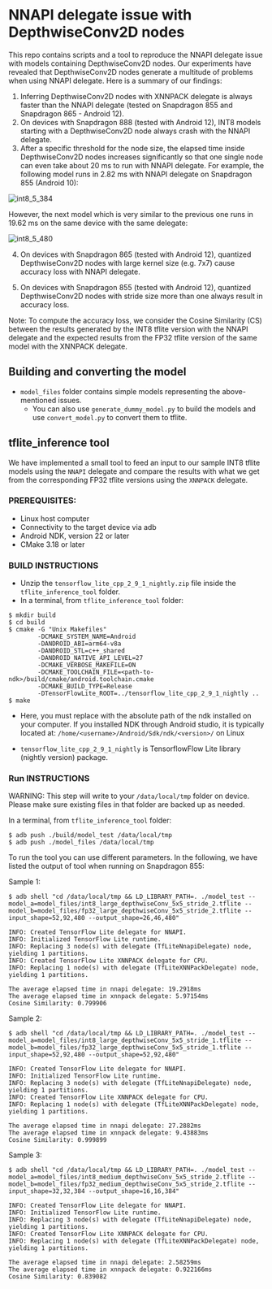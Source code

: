 # NNAPI delegate issue with DepthwiseConv2D nodes

This repo contains scripts and a tool to reproduce the NNAPI delegate issue with models containing DepthwiseConv2D nodes. Our experiments have revealed that DepthwiseConv2D nodes generate a multitude of problems when using NNAPI delegate. Here is a summary of our findings:

1. Inferring DepthwiseConv2D nodes with XNNPACK delegate is always faster than the NNAPI delegate (tested on Snapdragon 855 and Snapdragon 865 - Android 12).
2. On devices with Snapdragon 888 (tested with Android 12), INT8 models starting with a DepthwiseConv2D node always crash with the NNAPI delegate. 
3. After a specific threshold for the node size, the elapsed time inside DepthwiseConv2D nodes increases significantly so that one single node can even take about 20 ms to run with NNAPI delegate. For example, the following model runs in 2.82 ms with NNAPI delegate on Snapdragon 855 (Android 10):

![int8_5_384](https://user-images.githubusercontent.com/45400368/186978999-c0dd7a75-42c5-4d3a-a2f9-571a565772db.png)

However, the next model which is very similar to the previous one runs in 19.62 ms on the same device with the same delegate:

![int8_5_480](https://user-images.githubusercontent.com/45400368/186979435-70365554-f26f-4adf-b96e-2133dd01e640.png)

4. On devices with Snapdragon 865 (tested with Android 12), quantized DepthwiseConv2D nodes with large kernel size (e.g. 7x7) cause accuracy loss with NNAPI delegate.

5. On devices with Snapdragon 855 (tested with Android 12), quantized DepthwiseConv2D nodes with stride size more than one always result in accuracy loss.

Note: To compute the accuracy loss, we consider the Cosine Similarity (CS) between the results generated by the INT8 tflite version with the NNAPI delegate and the expected results from the FP32 tflite version of the same model with the XNNPACK delegate.

## Building and converting the model
* `model_files` folder contains simple models representing the above-mentioned issues. 
  * You can also use `generate_dummy_model.py` to build the models and use `convert_model.py` to convert them to tflite.

## tflite_inference tool 
We have implemented a small tool to feed an input to our sample INT8 tflite models using the `NNAPI` delegate and compare the results with what we get from the corresponding FP32 tflite versions using the `XNNPACK` delegate.

### PREREQUISITES: ###
* Linux host computer
* Connectivity to the target device via adb
* Android NDK, version 22 or later
* CMake 3.18 or later

### BUILD INSTRUCTIONS ###
* Unzip the `tensorflow_lite_cpp_2_9_1_nightly.zip` file inside the `tflite_inference_tool` folder.
* In a terminal, from `tflite_inference_tool` folder:
```console
$ mkdir build
$ cd build
$ cmake -G "Unix Makefiles"
        -DCMAKE_SYSTEM_NAME=Android 
        -DANDROID_ABI=arm64-v8a 
        -DANDROID_STL=c++_shared 
        -DANDROID_NATIVE_API_LEVEL=27 
        -DCMAKE_VERBOSE_MAKEFILE=ON 
        -DCMAKE_TOOLCHAIN_FILE=<path-to-ndk>/build/cmake/android.toolchain.cmake 
        -DCMAKE_BUILD_TYPE=Release
        -DTensorFlowLite_ROOT=../tensorflow_lite_cpp_2_9_1_nightly ..
$ make
```
* Here, you must replace <path-to-ndk> with the absolute path of the ndk installed on your computer. If you installed NDK through Android studio, it is typically located at:
    `/home/<username>/Android/Sdk/ndk/<version>/` on Linux

* `tensorflow_lite_cpp_2_9_1_nightly` is TensorflowFlow Lite library (nightly version) package.
### Run INSTRUCTIONS ###
WARNING: This step will write to your `/data/local/tmp` folder on device. Please make sure existing files in that folder are backed up as needed.

In a terminal, from `tflite_inference_tool` folder:
```console
$ adb push ./build/model_test /data/local/tmp
$ adb push ./model_files /data/local/tmp
```

To run the tool you can use different parameters. In the following, we have listed the output of tool when running on Snapdragon 855: 

Sample 1:
```console
$ adb shell "cd /data/local/tmp && LD_LIBRARY_PATH=. ./model_test --model_a=model_files/int8_large_depthwiseConv_5x5_stride_2.tflite --model_b=model_files/fp32_large_depthwiseConv_5x5_stride_2.tflite --input_shape=52,92,480 --output_shape=26,46,480"

INFO: Created TensorFlow Lite delegate for NNAPI.
INFO: Initialized TensorFlow Lite runtime.
INFO: Replacing 3 node(s) with delegate (TfLiteNnapiDelegate) node, yielding 1 partitions.
INFO: Created TensorFlow Lite XNNPACK delegate for CPU.
INFO: Replacing 1 node(s) with delegate (TfLiteXNNPackDelegate) node, yielding 1 partitions.

The average elapsed time in nnapi delegate: 19.2918ms
The average elapsed time in xnnpack delegate: 5.97154ms
Cosine Similarity: 0.799906 
```

Sample 2:
```console
$ adb shell "cd /data/local/tmp && LD_LIBRARY_PATH=. ./model_test --model_a=model_files/int8_large_depthwiseConv_5x5_stride_1.tflite --model_b=model_files/fp32_large_depthwiseConv_5x5_stride_1.tflite --input_shape=52,92,480 --output_shape=52,92,480"

INFO: Created TensorFlow Lite delegate for NNAPI.
INFO: Initialized TensorFlow Lite runtime.
INFO: Replacing 3 node(s) with delegate (TfLiteNnapiDelegate) node, yielding 1 partitions.
INFO: Created TensorFlow Lite XNNPACK delegate for CPU.
INFO: Replacing 1 node(s) with delegate (TfLiteXNNPackDelegate) node, yielding 1 partitions.

The average elapsed time in nnapi delegate: 27.2882ms
The average elapsed time in xnnpack delegate: 9.43883ms
Cosine Similarity: 0.999899 
```

Sample 3:
```console
$ adb shell "cd /data/local/tmp && LD_LIBRARY_PATH=. ./model_test --model_a=model_files/int8_medium_depthwiseConv_5x5_stride_2.tflite --model_b=model_files/fp32_medium_depthwiseConv_5x5_stride_2.tflite --input_shape=32,32,384 --output_shape=16,16,384"

INFO: Created TensorFlow Lite delegate for NNAPI.
INFO: Initialized TensorFlow Lite runtime.
INFO: Replacing 3 node(s) with delegate (TfLiteNnapiDelegate) node, yielding 1 partitions.
INFO: Created TensorFlow Lite XNNPACK delegate for CPU.
INFO: Replacing 1 node(s) with delegate (TfLiteXNNPackDelegate) node, yielding 1 partitions.

The average elapsed time in nnapi delegate: 2.58259ms
The average elapsed time in xnnpack delegate: 0.922166ms
Cosine Similarity: 0.839082 
```